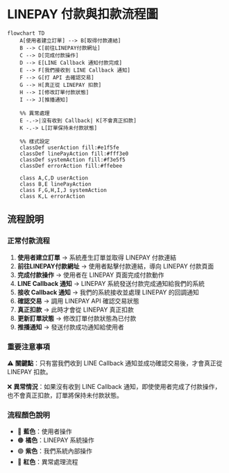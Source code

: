 # LINEPAY 付款與扣款流程圖

```mermaid
flowchart TD
    A[使用者建立訂單] --> B[取得付款連結]
    B --> C[前往LINEPAY付款網址]
    C --> D[完成付款操作]
    D --> E[LINE Callback 通知付款完成]
    E --> F[我們接收到 LINE Callback 通知]
    F --> G[打 API 去確認交易]
    G --> H[真正從 LINEPAY 扣款]
    H --> I[修改訂單付款狀態]
    I --> J[推播通知]
    
    %% 異常處理
    E -.->|沒有收到 Callback| K[不會真正扣款]
    K -.-> L[訂單保持未付款狀態]
    
    %% 樣式設定
    classDef userAction fill:#e1f5fe
    classDef linePayAction fill:#fff3e0
    classDef systemAction fill:#f3e5f5
    classDef errorAction fill:#ffebee
    
    class A,C,D userAction
    class B,E linePayAction
    class F,G,H,I,J systemAction
    class K,L errorAction
```

## 流程說明

### 正常付款流程
1. **使用者建立訂單** → 系統產生訂單並取得 LINEPAY 付款連結
2. **前往LINEPAY付款網址** → 使用者點擊付款連結，導向 LINEPAY 付款頁面
3. **完成付款操作** → 使用者在 LINEPAY 頁面完成付款動作
4. **LINE Callback 通知** → LINEPAY 系統發送付款完成通知給我們的系統
5. **接收 Callback 通知** → 我們的系統接收並處理 LINEPAY 的回調通知
6. **確認交易** → 調用 LINEPAY API 確認交易狀態
7. **真正扣款** → 此時才會從 LINEPAY 真正扣款
8. **更新訂單狀態** → 修改訂單付款狀態為已付款
9. **推播通知** → 發送付款成功通知給使用者

### 重要注意事項
⚠️ **關鍵點**：只有當我們收到 LINE Callback 通知並成功確認交易後，才會真正從 LINEPAY 扣款。

❌ **異常情況**：如果沒有收到 LINE Callback 通知，即使使用者完成了付款操作，也不會真正扣款，訂單將保持未付款狀態。

### 流程顏色說明
- 🔵 **藍色**：使用者操作
- 🟠 **橘色**：LINEPAY 系統操作
- 🟣 **紫色**：我們系統內部操作
- 🔴 **紅色**：異常處理流程
